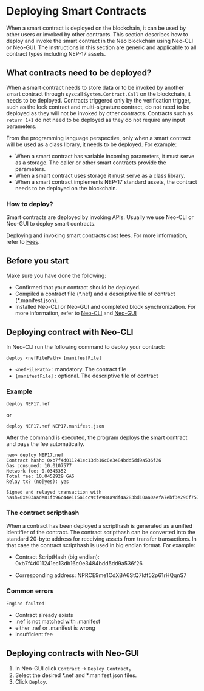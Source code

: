 # Deploying Smart Contracts

When a smart contract is deployed on the blockchain, it can be used by other users or invoked by other contracts. This section describes how to deploy and invoke the smart contract in the Neo blockchain using Neo-CLI or Neo-GUI. The instructions in this section are generic and applicable to all contract types including NEP-17 assets. 

## What contracts need to be deployed?

When a smart contract needs to store data or to be invoked by another smart contract  through syscall `System.Contract.Call` on the blockchain, it needs to be deployed. Contracts triggered only by the verification trigger, such as the lock contract and multi-signature contract, do not need to be deployed as they will not be invoked by other contracts. Contracts such as  `return 1+1`  do not need to be deployed as they do not require any input parameters.

From the programming language perspective, only when a smart contract will be used as a class library, it needs to be deployed. For example: 

- When a smart contract has variable incoming parameters, it must serve as a storage. The caller or other smart contracts provide the parameters.
- When a smart contract uses storage it must serve as a class library.
- When a smart contract implements NEP-17 standard assets, the contract needs to be deployed on the blockchain.

### How to deploy?

Smart contracts are deployed by invoking APIs. Usually we use Neo-CLI or Neo-GUI to deploy smart contracts. 

Deploying and invoking smart contracts cost fees. For more information, refer to [Fees](../../reference/fees.md).

## Before you start
Make sure you have done the following:

- Confirmed that your contract should be deployed. 
- Compiled a contract file (\*.nef) and a descriptive file of contract (\*.manifest.json).
- Installed Neo-CLI or Neo-GUI and completed block synchronization. For more information, refer to  [Neo-CLI](../../node/cli/setup.md) and [Neo-GUI](../../node/gui/install.md)

## Deploying contract with Neo-CLI

In Neo-CLI run the following command to deploy your contract:

 `deploy <nefFilePath> [manifestFile]`

-  `<nefFilePath>` : mandatory. The contract file
- `[manifestFile]` : optional. The descriptive file of contract

### Example

```
deploy NEP17.nef
```

or

```
deploy NEP17.nef NEP17.manifest.json
```

After the command is executed, the program deploys the smart contract and pays the fee automatically.

```
neo> deploy NEP17.nef
Contract hash: 0xb7f4d011241ec13db16c0e3484bdd5dd9a536f26
Gas consumed: 10.0107577
Network fee: 0.0345352
Total fee: 10.0452929 GAS
Relay tx? (no|yes): yes

Signed and relayed transaction with hash=0xe03aade81fb96c44e115a1cc9cfe984a9df4a283bd10aa0aefa7ebf3e296f757
```

### The contract scripthash

When a contract has been deployed a scripthash is generated as a unified identifier of the contract. The contract scripthash can be converted into the standard 20-byte address for receiving assets from transfer transactions. In that case the contract scripthash is used in big endian format. For example:

- Contract ScriptHash (big endian): 0xb7f4d011241ec13db16c0e3484bdd5dd9a536f26 

- Corresponding address: NPRCE9me1CdXBA6StQ7kff52p61rHQqnS7

### Common errors

`Engine faulted`

- Contract already exists
- .nef  is not matched with .manifest
- either .nef or .manifest is wrong
- Insufficient fee

## Deploying contracts with Neo-GUI

1. In Neo-GUI click `Contract` -> `Deploy Contract`。
2. Select the desired *.nef and *.manifest.json files.
3. Click `Deploy`.

